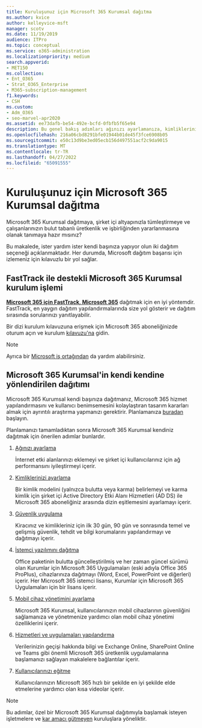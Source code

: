 ```yaml
---
title: Kuruluşunuz için Microsoft 365 Kurumsal dağıtma
ms.author: kvice
author: kelleyvice-msft
manager: scotv
ms.date: 11/19/2019
audience: ITPro
ms.topic: conceptual
ms.service: o365-administration
ms.localizationpriority: medium
search.appverid:
- MET150
ms.collection:
- Ent_O365
- Strat_O365_Enterprise
- M365-subscription-management
f1.keywords:
- CSH
ms.custom:
- Adm_O365
- seo-marvel-apr2020
ms.assetid: ee73dafb-be54-492e-bcfd-0fbfb5f65e94
description: Bu genel bakış adımları ağınızı ayarlamanıza, kimliklerinizi oluşturmanıza, Microsoft 365 Uygulamaları dağıtmanıza ve verilerinizi geçirmenize yardımcı olmak için tasarlanmıştır.
ms.openlocfilehash: 216a06cbd8291bfe01944b01de45f3fce6908b05
ms.sourcegitcommit: e50c13d9be3ed05ecb156d497551acf2c9da9015
ms.translationtype: MT
ms.contentlocale: tr-TR
ms.lasthandoff: 04/27/2022
ms.locfileid: "65091555"
---
```

# <a name="deploy-microsoft-365-enterprise-for-your-organization"></a>Kuruluşunuz için Microsoft 365 Kurumsal dağıtma

Microsoft 365 Kurumsal dağıtmaya, şirket içi altyapınızla tümleştirmeye ve çalışanlarınızın bulut tabanlı üretkenlik ve işbirliğinden yararlanmasına olanak tanımaya hazır mısınız?

Bu makalede, ister yardım ister kendi başınıza yapıyor olun iki dağıtım seçeneği açıklanmaktadır. Her durumda, Microsoft dağıtım başarısı için izlemeniz için kılavuzlu bir yol sağlar.

## <a name="guided-microsoft-365-enterprise-setup-process-with-fasttrack"></a>FastTrack ile destekli Microsoft 365 Kurumsal kurulum işlemi

**[Microsoft 365 için FastTrack, Microsoft 365](https://www.microsoft.com/fasttrack/microsoft-365)** dağıtmak için en iyi yöntemdir. FastTrack, en yaygın dağıtım yapılandırmalarında size yol gösterir ve dağıtım sırasında sorularınızı yanıtlayabilir. 

Bir dizi kurulum kılavuzuna erişmek için Microsoft 365 aboneliğinizde oturum açın ve kurulum [kılavuzu'na](https://aka.ms/o365fasttrack) gidin.

>[!Note]
>Ayrıca bir [Microsoft iş ortağından](https://www.microsoft.com/solution-providers/home) da yardım alabilirsiniz.
>

## <a name="do-it-yourself-guided-deployment-of-microsoft-365-enterprise"></a>Microsoft 365 Kurumsal'in kendi kendine yönlendirilen dağıtımı

Microsoft 365 Kurumsal kendi başınıza dağıtmanız, Microsoft 365 hizmet yapılandırmasını ve kullanıcı benimsemesini kolaylaştıran tasarım kararları almak için ayrıntılı araştırma yapmanızı gerektirir. Planlamanıza [buradan](get-your-organization-ready-for-office-365.md) başlayın.

Planlamanızı tamamladıktan sonra Microsoft 365 Kurumsal kendiniz dağıtmak için önerilen adımlar bunlardır.

1. [Ağınızı ayarlama](set-up-network-for-microsoft-365.md)

   İnternet etki alanlarınızı eklemeyi ve şirket içi kullanıcılarınız için ağ performansını iyileştirmeyi içerir.
 
2. [Kimliklerinizi ayarlama](protect-your-global-administrator-accounts.md)

   Bir kimlik modelini (yalnızca bulutta veya karma) belirlemeyi ve karma kimlik için şirket içi Active Directory Etki Alanı Hizmetleri (AD DS) ile Microsoft 365 aboneliğiniz arasında dizin eşitlemesini ayarlamayı içerir.

3. [Güvenlik uygulama](/office365/securitycompliance/security-roadmap)

   Kiracınız ve kimlikleriniz için ilk 30 gün, 90 gün ve sonrasında temel ve gelişmiş güvenlik, tehdit ve bilgi korumalarını yapılandırmayı ve dağıtmayı içerir.
 
4. [İstemci yazılımını dağıtma](/DeployOffice/deployment-guide-microsoft-365-apps)

   Office paketinin bulutta güncelleştirilmiş ve her zaman güncel sürümü olan Kurumlar için Microsoft 365 Uygulamaları (eski adıyla Office 365 ProPlus), cihazlarınıza dağıtmayı (Word, Excel, PowerPoint ve diğerleri) içerir. Her Microsoft 365 istemci lisansı, Kurumlar için Microsoft 365 Uygulamaları için bir lisans içerir.
 
5. [Mobil cihaz yönetimini ayarlama](https://support.office.com/article/set-up-mobile-device-management-mdm-in-office-365-dd892318-bc44-4eb1-af00-9db5430be3cd)

   Microsoft 365 Kurumsal, kullanıcılarınızın mobil cihazlarının güvenliğini sağlamanıza ve yönetmenize yardımcı olan mobil cihaz yönetimi özelliklerini içerir.
 
6. [Hizmetleri ve uygulamaları yapılandırma](configure-services-and-applications.md)

   Verilerinizin geçişi hakkında bilgi ve Exchange Online, SharePoint Online ve Teams gibi önemli Microsoft 365 üretkenlik uygulamalarına başlamanızı sağlayan makalelere bağlantılar içerir.
 
7. [Kullanıcılarınızı eğitme](/office365/admin/admin-overview/get-started-with-office-365#training-resources-for-your-users)

   Kullanıcılarınızın Microsoft 365 hızlı bir şekilde en iyi şekilde elde etmelerine yardımcı olan kısa videolar içerir.
 

>[!Note]
>Bu adımlar, özel bir Microsoft 365 Kurumsal dağıtımıyla başlamak isteyen işletmelere ve [kar amacı gütmeyen](https://go.microsoft.com/fwlink/?LinkId=627221) kuruluşlara yöneliktir. 
>